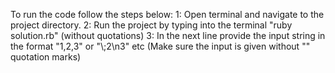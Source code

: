 To run the code follow the steps below:
1: Open terminal and navigate to the project directory.
2: Run the project by typing into the terminal "ruby solution.rb" (without quotations)
3: In the next line provide the input string in the format "1,2,3" or "\\;2\n3" etc (Make sure the input is given without "" quotation marks)

